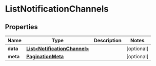 

# ListNotificationChannels


## Properties

Name | Type | Description | Notes
------------ | ------------- | ------------- | -------------
**data** | [**List&lt;NotificationChannel&gt;**](NotificationChannel.md) |  |  [optional]
**meta** | [**PaginationMeta**](PaginationMeta.md) |  |  [optional]



